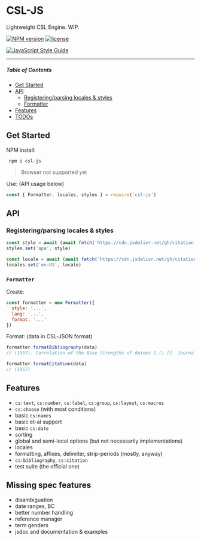 # CSL-JS

Lightweight CSL Engine. WIP.

[![NPM version](https://img.shields.io/npm/v/csl-js.svg)](https://www.npmjs.org/csl-js)
[![license](https://img.shields.io/github/license/larsgw/csl-js.svg)](https://github.com/larsgw/csl-js/blob/master/LICENSE.md)

[![JavaScript Style Guide](https://cdn.jsdelivr.net/gh/standard/standard@master/badge.svg)](https://github.com/standard/standard)

---

##### Table of Contents

  - [Get Started](#get-started)
  - [API](#api)
    - [Registering/parsing locales & styles](#registering--parsing-locales---styles)
    - [Formatter](#formatter)
  - [Features](#features)
  - [TODOs](#todos)

## Get Started

NPM install:

     npm i csl-js

> Browser not supported yet

Use: (API usage below)

```js
const { Formatter, locales, styles } = require('csl-js')
```

## API

### Registering/parsing locales & styles

```js
const style = await (await fetch('https://cdn.jsdelivr.net/gh/citation-style-language/styles@master/apa.csl')).text()
styles.set('apa', style)

const locale = await (await fetch('https://cdn.jsdelivr.net/gh/citation-style-language/locales@master/locales-en-US.xml')).text()
locales.set('en-US', locale)
```

### `Formatter`

Create:

```js
const formatter = new Formatter({
  style: '...',
  lang: '...',
  format: '...'
})
```

Format: (data in CSL-JSON format)

```js
formatter.formatBibliography(data)
// (1957). Correlation of the Base Strengths of Amines 1 () []. Journal of the American Chemical Society, 79(20), 5441-5444. https://doi.org/10.1021/ja01577a030

formatter.formatCitation(data)
// (1957)
```

## Features

  - `cs:text`, `cs:number`, `cs:label`, `cs:group`, `cs:layout`, `cs:macros`
  - `cs:choose` (with most conditions)
  - basic `cs:names`
  - basic et-al support
  - basic `cs:date`
  - sorting
  - global and semi-local options (but not necessarily implementations)
  - locales
  - formatting, affixes, delimiter, strip-periods (mostly, anyway)
  - `cs:bibliography`, `cs:citation`
  - test suite (the official one)

## Missing spec features

  - disambiguation
  - date ranges, BC
  - better number handling
  - reference manager
  - term genders
  - jsdoc and documentation & examples
